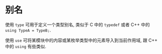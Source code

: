 # 别名

使用 `type` 可用于定义一个类型别名, 类似于 C 中的 `typedef` 或者 C++ 中的
`using TypeA = TypeB;`.

使用 `use` 可将某模块中的内容或某枚举类型中的元素导入到当前作用域, 跟 C++ 中的
`using` 有些类似.
